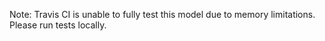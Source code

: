 Note: Travis CI is unable to fully test this model due to memory limitations. Please run tests locally.
